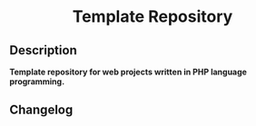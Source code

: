 <h1 style="text-align: center">
	<strong>Template Repository<strong>
</h1>

## Description

Template repository for web projects written in PHP language programming.

## Changelog